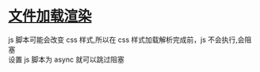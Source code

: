 # [文件加载渲染](https://developers.google.com/web/fundamentals/performance/critical-rendering-path/analyzing-crp)

js 脚本可能会改变 css 样式,所以在 css 样式加载解析完成前，js 不会执行,会阻塞  
设置 js 脚本为 async 就可以跳过阻塞

